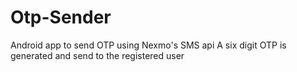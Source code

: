 # Otp-Sender
Android app to send OTP  using Nexmo's SMS api
A six digit OTP is generated and send to the registered user
